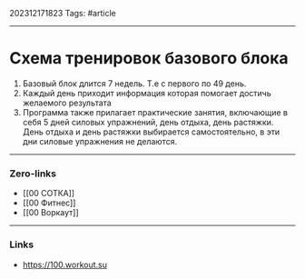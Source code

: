 202312171823
Tags: #article 

---
# Схема тренировок базового блока
1. Базовый блок длится 7 недель. Т.е с первого по 49 день.
2. Каждый день приходит информация которая помогает достичь желаемого результата
3. Программа также прилагает практические занятия, включающие в себя 5 дней силовых упражнений, день отдыха, день растяжки. День отдыха и день растяжки выбирается самостоятельно, в эти дни силовые упражнения не делаются.

---
### Zero-links

- [[00 СОТКА]]
- [[00 Фитнес]]
- [[00 Воркаут]]

---
### Links
- https://100.workout.su